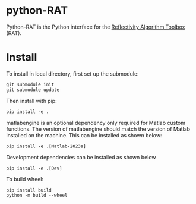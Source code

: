 python-RAT
==========
Python-RAT is the Python interface for the [Reflectivity Algorithm Toolbox](https://github.com/RascalSoftware/RAT) (RAT).

Install
=======
To install in local directory, first set up the submodule:

    git submodule init
    git submodule update

Then install with pip:

    pip install -e .

matlabengine is an optional dependency only required for Matlab custom functions. The version of matlabengine should match the version of Matlab installed on the machine. This can be installed as shown below:

    pip install -e .[Matlab-2023a]

Development dependencies can be installed as shown below

    pip install -e .[Dev]    

To build wheel:

    pip install build
    python -m build --wheel
